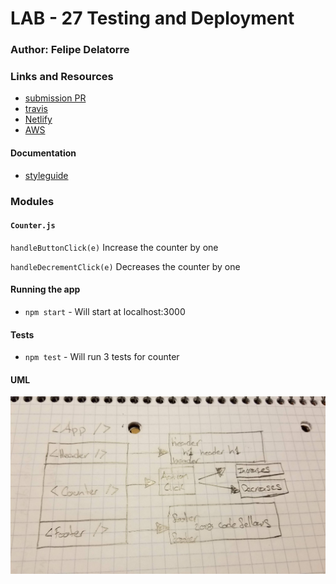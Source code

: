 # LAB - 27 Testing and Deployment 

### Author: Felipe Delatorre

### Links and Resources
* [submission PR](https://github.com/401-advanced-javascript-felipe/lab27-reactTestingAndDeployment/pull/1)
* [travis](https://travis-ci.com/401-advanced-javascript-felipe/lab27-reactTestingAndDeployment)
* [Netlify](http://xyz.com)
* [AWS](http://xyz.com)

#### Documentation
* [styleguide](styleguide\index.html)

### Modules
#### `Counter.js`

`handleButtonClick(e)` Increase the counter by one

`handleDecrementClick(e)` Decreases the counter by one

#### Running the app
* `npm start` - Will start at localhost:3000

#### Tests
* `npm test` - Will run 3 tests for counter

#### UML
![](./assets/lab27.jpg)
